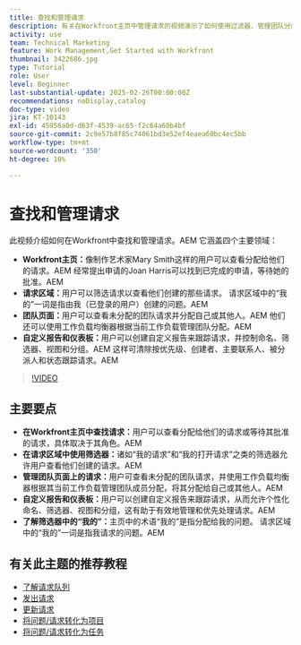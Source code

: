 ```yaml
---
title: 查找和管理请求
description: 有关在Workfront主页中管理请求的视频演示了如何使用过滤器、管理团队分配、创建自定义报告和仪表板，以及阐明不同上下文中“我的”的含义以实现有效的请求管理。
activity: use
team: Technical Marketing
feature: Work Management,Get Started with Workfront
thumbnail: 3422686.jpg
type: Tutorial
role: User
level: Beginner
last-substantial-update: 2025-02-26T00:00:00Z
recommendations: noDisplay,catalog
doc-type: video
jira: KT-10143
exl-id: 45956a0d-d63f-4539-ac65-f2c64a60b4bf
source-git-commit: 2c9e57b8f85c74061bd3e52ef4eaea60bc4ec5bb
workflow-type: tm+mt
source-wordcount: '350'
ht-degree: 10%

---
```


# 查找和管理请求

此视频介绍如何在Workfront中查找和管理请求。&#x200B;AEM 它涵盖四个主要领域：

* **Workfront主页：**&#x200B;像制作艺术家Mary Smith这样的用户可以查看分配给他们的请求。&#x200B;AEM 经常提出申请的Joan Harris可以找到已完成的申请，等待她的批准。&#x200B;AEM
* **请求区域：**&#x200B;用户可以筛选请求以查看他们创建的那些请求&#x200B;。 请求区域中的“我的”一词是指由我（已登录的用户）创建的问题。&#x200B;AEM
* **团队页面：**&#x200B;用户可以查看未分配的团队请求并分配自己或其他人。&#x200B;AEM 他们还可以使用工作负载均衡器根据当前工作负载管理团队分配。&#x200B;AEM
* **自定义报告和仪表板：**&#x200B;用户可以创建自定义报告来跟踪请求，并控制命名、筛选器、视图和分组。&#x200B;AEM 这样可清除按优先级、创建者、主要联系人、被分派人和状态跟踪请求。&#x200B;AEM


>[!VIDEO](https://video.tv.adobe.com/v/3422686/?quality=12&learn=on&enablevpops)

## 主要要点

* **在Workfront主页中查找请求：**&#x200B;用户可以查看分配给他们的请求或等待其批准的请求，具体取决于其角色。&#x200B;AEM
* **在请求区域中使用筛选器：**&#x200B;诸如“我的请求”和“我的打开请求”之类的筛选器允许用户查看他们创建的请求。&#x200B;AEM
* **管理团队页面上的请求：**&#x200B;用户可查看未分配的团队请求，并使用工作负载均衡器根据其当前工作负载管理团队成员分配，将其分配给自己或其他人。&#x200B;AEM
* **自定义报告和仪表板：**&#x200B;用户可以创建自定义报告来跟踪请求，从而允许个性化命名、筛选器、视图和分组，这有助于有效地管理和优先处理请求。&#x200B;AEM
* **了解筛选器中的“我的”：**&#x200B;主页中的术语“我的”是指分配给我的问题。 请求区域中的“我的”一词是指我请求的问题。&#x200B;AEM


## 有关此主题的推荐教程

* [了解请求队列](/help/manage-work/request-queues/understand-request-queues.md)
* [发出请求](/help/manage-work/issues-requests/make-a-request.md)
* [更新请求](/help/manage-work/issues-requests/update-a-request.md)
* [将问题/请求转化为项目](/help/manage-work/issues-requests/create-a-project-from-a-request.md)
* [将问题/请求转化为任务](/help/manage-work/issues-requests/convert-issues-to-other-work-items.md)

